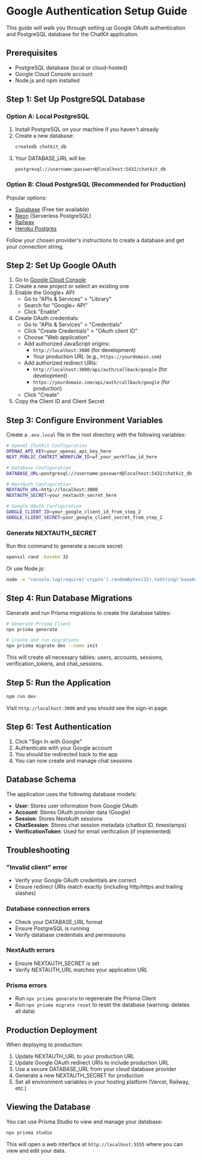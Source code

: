 # Google Authentication Setup Guide

This guide will walk you through setting up Google OAuth authentication and PostgreSQL database for the ChatKit application.

## Prerequisites

- PostgreSQL database (local or cloud-hosted)
- Google Cloud Console account
- Node.js and npm installed

## Step 1: Set Up PostgreSQL Database

### Option A: Local PostgreSQL

1. Install PostgreSQL on your machine if you haven't already
2. Create a new database:
   ```bash
   createdb chatkit_db
   ```
3. Your DATABASE_URL will be:
   ```
   postgresql://username:password@localhost:5432/chatkit_db
   ```

### Option B: Cloud PostgreSQL (Recommended for Production)

Popular options:
- [Supabase](https://supabase.com) (Free tier available)
- [Neon](https://neon.tech) (Serverless PostgreSQL)
- [Railway](https://railway.app)
- [Heroku Postgres](https://www.heroku.com/postgres)

Follow your chosen provider's instructions to create a database and get your connection string.

## Step 2: Set Up Google OAuth

1. Go to [Google Cloud Console](https://console.cloud.google.com/)
2. Create a new project or select an existing one
3. Enable the Google+ API:
   - Go to "APIs & Services" > "Library"
   - Search for "Google+ API"
   - Click "Enable"
4. Create OAuth credentials:
   - Go to "APIs & Services" > "Credentials"
   - Click "Create Credentials" > "OAuth client ID"
   - Choose "Web application"
   - Add authorized JavaScript origins:
     - `http://localhost:3000` (for development)
     - Your production URL (e.g., `https://yourdomain.com`)
   - Add authorized redirect URIs:
     - `http://localhost:3000/api/auth/callback/google` (for development)
     - `https://yourdomain.com/api/auth/callback/google` (for production)
   - Click "Create"
5. Copy the Client ID and Client Secret

## Step 3: Configure Environment Variables

Create a `.env.local` file in the root directory with the following variables:

```bash
# OpenAI ChatKit Configuration
OPENAI_API_KEY=your_openai_api_key_here
NEXT_PUBLIC_CHATKIT_WORKFLOW_ID=wf_your_workflow_id_here

# Database Configuration
DATABASE_URL=postgresql://username:password@localhost:5432/chatkit_db

# NextAuth Configuration
NEXTAUTH_URL=http://localhost:3000
NEXTAUTH_SECRET=your_nextauth_secret_here

# Google OAuth Configuration
GOOGLE_CLIENT_ID=your_google_client_id_from_step_2
GOOGLE_CLIENT_SECRET=your_google_client_secret_from_step_2
```

### Generate NEXTAUTH_SECRET

Run this command to generate a secure secret:

```bash
openssl rand -base64 32
```

Or use Node.js:

```bash
node -e "console.log(require('crypto').randomBytes(32).toString('base64'))"
```

## Step 4: Run Database Migrations

Generate and run Prisma migrations to create the database tables:

```bash
# Generate Prisma Client
npx prisma generate

# Create and run migrations
npx prisma migrate dev --name init
```

This will create all necessary tables: users, accounts, sessions, verification_tokens, and chat_sessions.

## Step 5: Run the Application

```bash
npm run dev
```

Visit `http://localhost:3000` and you should see the sign-in page.

## Step 6: Test Authentication

1. Click "Sign In with Google"
2. Authenticate with your Google account
3. You should be redirected back to the app
4. You can now create and manage chat sessions

## Database Schema

The application uses the following database models:

- **User**: Stores user information from Google OAuth
- **Account**: Stores OAuth provider data (Google)
- **Session**: Stores NextAuth sessions
- **ChatSession**: Stores chat session metadata (chatbot ID, timestamps)
- **VerificationToken**: Used for email verification (if implemented)

## Troubleshooting

### "Invalid client" error

- Verify your Google OAuth credentials are correct
- Ensure redirect URIs match exactly (including http/https and trailing slashes)

### Database connection errors

- Check your DATABASE_URL format
- Ensure PostgreSQL is running
- Verify database credentials and permissions

### NextAuth errors

- Ensure NEXTAUTH_SECRET is set
- Verify NEXTAUTH_URL matches your application URL

### Prisma errors

- Run `npx prisma generate` to regenerate the Prisma Client
- Run `npx prisma migrate reset` to reset the database (warning: deletes all data)

## Production Deployment

When deploying to production:

1. Update NEXTAUTH_URL to your production URL
2. Update Google OAuth redirect URIs to include production URL
3. Use a secure DATABASE_URL from your cloud database provider
4. Generate a new NEXTAUTH_SECRET for production
5. Set all environment variables in your hosting platform (Vercel, Railway, etc.)

## Viewing the Database

You can use Prisma Studio to view and manage your database:

```bash
npx prisma studio
```

This will open a web interface at `http://localhost:5555` where you can view and edit your data.

